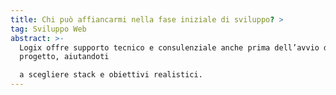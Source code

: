 ```yaml
---
title: Chi può affiancarmi nella fase iniziale di sviluppo? >
tag: Sviluppo Web
abstract: >-
  Logix offre supporto tecnico e consulenziale anche prima dell’avvio del
  progetto, aiutandoti

  a scegliere stack e obiettivi realistici.
---
```

